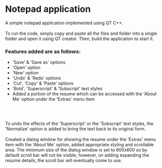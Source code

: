 # Notepad application
A simple notepad application implemented using QT C++.
<br><br>
To run the code, simply copy and paste all the files and folder into a single folder and open it using QT creator. Then, build the application to start it.
<br>
### Features added are as follows:
<ul>
<li>'Save' &amp; 'Save as' options</li>
<li>'Open' option</li>
<li>'New' option</li>
<li>'Undo' &amp; 'Redo' options</li>
<li>'Cut', 'Copy' &amp; 'Paste' options</li>
<li>'Bold', 'Superscript' &amp; 'Subscript' text styles</li>
<li>Added a portion of the resume which can be accessed with the 'About Me' option under the 'Extras' menu item</li>
</ul>
<br><br>

To undo the effects of the 'Superscript' or the 'Subscript' text styles, the 'Normalize' option is added to bring the text back to its original form.
<br><br>
Created a dialog window for showing the resume under the 'Extras' menu item with the 'About Me' option, added appropriate styling and scrollable area. The minimum size of the dialog window is set to 800x600 so by default scroll bar will not be visible, however, on adding expanding the resume details, the scroll bar will eventually come to use.
